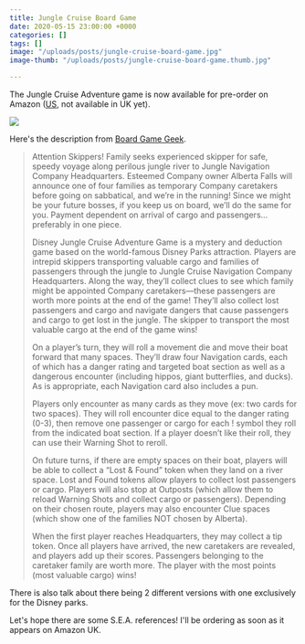 ```yaml
---
title: Jungle Cruise Board Game
date: 2020-05-15 23:00:00 +0000
categories: []
tags: []
image: "/uploads/posts/jungle-cruise-board-game.jpg"
image-thumb: "/uploads/posts/jungle-cruise-board-game.thumb.jpg"

---
```

The Jungle Cruise Adventure game is now available for pre-order on Amazon ([US](https://www.amazon.com/Ravensburger-Disney-Jungle-Cruise-Adventure/dp/B08412VYKZ/ref=sr_1_1?dchild=1&keywords=jungle+cruise+board+game&qid=1589729608&sr=8-1), not available in UK yet).

![](/uploads/posts/jungle-cruise-board-game-3.jpg)

Here's the description from [Board Game Geek](https://boardgamegeek.com/boardgame/303650/disney-jungle-cruise-adventure-game).

> Attention Skippers! Family seeks experienced skipper for safe, speedy voyage along perilous jungle river to Jungle Navigation Company Headquarters. Esteemed Company owner Alberta Falls will announce one of four families as temporary Company caretakers before going on sabbatical, and we’re in the running! Since we might be your future bosses, if you keep us on board, we’ll do the same for you. Payment dependent on arrival of cargo and passengers… preferably in one piece.
>
> Disney Jungle Cruise Adventure Game is a mystery and deduction game based on the world-famous Disney Parks attraction. Players are intrepid skippers transporting valuable cargo and families of passengers through the jungle to Jungle Cruise Navigation Company Headquarters. Along the way, they’ll collect clues to see which family might be appointed Company caretakers—these passengers are worth more points at the end of the game! They’ll also collect lost passengers and cargo and navigate dangers that cause passengers and cargo to get lost in the jungle. The skipper to transport the most valuable cargo at the end of the game wins!
>
> On a player’s turn, they will roll a movement die and move their boat forward that many spaces. They’ll draw four Navigation cards, each of which has a danger rating and targeted boat section as well as a dangerous encounter (including hippos, giant butterflies, and ducks). As is appropriate, each Navigation card also includes a pun.
>
> Players only encounter as many cards as they move (ex: two cards for two spaces). They will roll encounter dice equal to the danger rating (0-3), then remove one passenger or cargo for each ! symbol they roll from the indicated boat section. If a player doesn’t like their roll, they can use their Warning Shot to reroll.
>
> On future turns, if there are empty spaces on their boat, players will be able to collect a “Lost & Found” token when they land on a river space. Lost and Found tokens allow players to collect lost passengers or cargo. Players will also stop at Outposts (which allow them to reload Warning Shots and collect cargo or passengers). Depending on their chosen route, players may also encounter Clue spaces (which show one of the families NOT chosen by Alberta).
>
> When the first player reaches Headquarters, they may collect a tip token. Once all players have arrived, the new caretakers are revealed, and players add up their scores. Passengers belonging to the caretaker family are worth more. The player with the most points (most valuable cargo) wins!

There is also talk about there being 2 different versions with one exclusively for the Disney parks.

Let's hope there are some S.E.A. references! I'll be ordering as soon as it appears on Amazon UK.